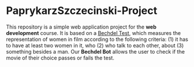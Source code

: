 # PaprykarzSzczecinski-Project
This repository is a simple web application project for the **web development** course. It is based on a [Bechdel Test](https://bechdeltest.com/), which measures the representation of women in film according to the following criteria: (1) it has to have at least two women in it, who (2) who talk to each other, about (3) something besides a man. Our **Bechdel Bot** allows the user to check if the movie of their choice passes or fails the test.